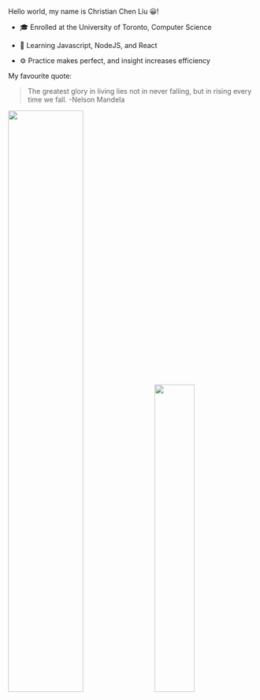 Hello world, my name is Christian Chen Liu 😀!


  * 🎓 Enrolled at the University of Toronto, Computer Science

  * 📖 Learning Javascript, NodeJS, and React

  * ⚙️ Practice makes perfect, and insight increases efficiency



My favourite quote:

  > The greatest glory in living lies not in never falling, but in rising every time we fall. -Nelson Mandela

<div class='container'>
<img style="height: auto; width: 55%;" class="img" src="https://github-readme-stats.vercel.app/api?username=ChristianChenLiu&show_icons=true&theme=dracula&count_private=true" />
&nbsp;
&nbsp;
<img style="height: auto; width: 40%;" class="img" src="https://github-readme-stats.vercel.app/api/top-langs/?username=ChristianChenLiu&theme=dracula&langs_count=8&layout=compact" /></div>
</div>

<!---
ChristianChenLiu/ChristianChenLiu is a ✨ special ✨ repository because its `README.md` (this file) appears on your GitHub profile.
You can click the Preview link to take a look at your changes.
--->
